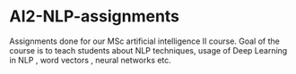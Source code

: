 # AI2-NLP-assignments
Assignments done for our MSc artificial intelligence II course. Goal of the course is to teach students about NLP techniques, usage of Deep Learning in NLP , word vectors , neural networks etc.

